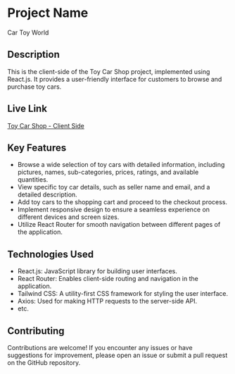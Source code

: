 # Project Name

Car Toy World

## Description

This is the client-side of the Toy Car Shop project, implemented using React.js. It provides a user-friendly interface for customers to browse and purchase toy cars.

## Live Link

[Toy Car Shop - Client Side](https://car-toy-world.web.app/)

## Key Features

- Browse a wide selection of toy cars with detailed information, including pictures, names, sub-categories, prices, ratings, and available quantities.
- View specific toy car details, such as seller name and email, and a detailed description.
- Add toy cars to the shopping cart and proceed to the checkout process.
- Implement responsive design to ensure a seamless experience on different devices and screen sizes.
- Utilize React Router for smooth navigation between different pages of the application.

## Technologies Used

- React.js: JavaScript library for building user interfaces.
- React Router: Enables client-side routing and navigation in the application.
- Tailwind CSS: A utility-first CSS framework for styling the user interface.
- Axios: Used for making HTTP requests to the server-side API.
- etc.



## Contributing

Contributions are welcome! If you encounter any issues or have suggestions for improvement, please open an issue or submit a pull request on the GitHub repository.


